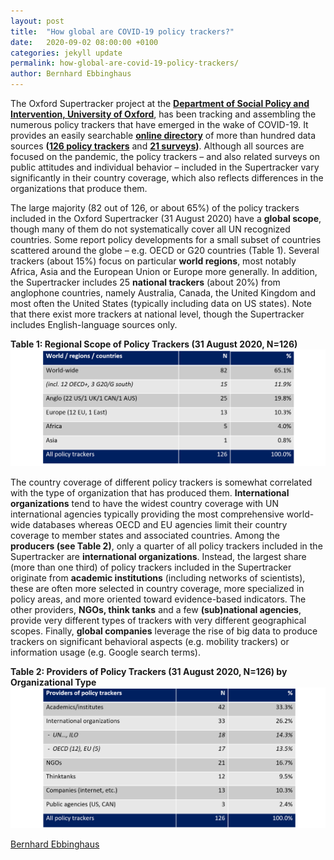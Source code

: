 ```yaml
---
layout: post
title:  "How global are COVID-19 policy trackers?"
date:   2020-09-02 08:00:00 +0100
categories: jekyll update
permalink: how-global-are-covid-19-policy-trackers/
author: Bernhard Ebbinghaus
---
```


The Oxford Supertracker project at the **[Department of Social Policy and Intervention, University of Oxford](https://www.spi.ox.ac.uk/)**, has been tracking and assembling the numerous policy trackers that have emerged in the wake of COVID-19. It provides an easily searchable **[online directory](../)** of more than hundred data sources **([126 policy trackers](../policy-trackers/)** and **[21 surveys](../surveys/))**. Although all sources are focused on the pandemic, the policy trackers – and also related surveys on public attitudes and individual behavior – included in the Supertracker vary significantly in their country coverage, which also reflects differences in the organizations that produce them.

The large majority (82 out of 126, or about 65%) of the policy trackers included in the Oxford Supertracker (31 August 2020) have a **global scope**, though many of them do not systematically cover all UN recognized countries. Some report policy developments for a small subset of countries scattered around the globe –  e.g. OECD or G20 countries (Table 1). Several trackers (about 15%) focus on particular **world regions**, most notably Africa, Asia and the European Union or Europe more generally. In addition, the Supertracker includes 25 **national trackers** (about 20%) from anglophone countries, namely Australia, Canada, the United Kingdom and most often the United States (typically including data on US states). Note that there exist more trackers at national level, though the Supertracker includes English-language sources only.

**Table 1: Regional Scope of Policy Trackers (31 August 2020, N=126)**
![Table 1](/assets/images/table-1.png)

The country coverage of different policy trackers is somewhat correlated with the type of organization that has produced them. **International organizations** tend to have the widest country coverage with UN international agencies typically providing the most comprehensive world-wide databases whereas OECD and EU agencies limit their country coverage to member states and associated countries.  Among the **producers (see Table 2)**, only a quarter of all policy trackers included in the Supertracker are **international organizations**. Instead, the largest share (more than one third) of policy trackers included in the Supertracker originate from **academic institutions** (including networks of scientists), these are often more selected in country coverage, more specialized in policy areas, and more oriented toward evidence-based indicators. The other providers, **NGOs, think tanks** and a few **(sub)national agencies**, provide very different types of trackers with very different geographical scopes. Finally, **global companies** leverage the rise of big data to produce trackers on significant behavioral aspects (e.g. mobility trackers) or information usage (e.g. Google search terms).

**Table 2: Providers of Policy Trackers (31 August 2020, N=126) by Organizational Type**
![Table 2](/assets/images/table-2.png)

[Bernhard Ebbinghaus](https://twitter.com/B_Ebbinghaus)